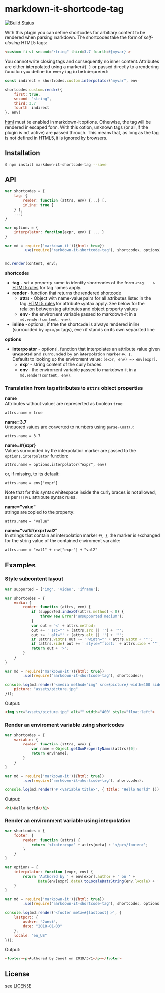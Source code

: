 # markdown-it-shortcode-tag

[![Build Status](https://travis-ci.org/ccprog/markdown-it-shortcode-tag.svg?branch=master)](https://travis-ci.org/ccprog/markdown-it-shortcode-tag)

With this plugin you can define shortcodes for arbitrary content to be rendered when parsing
markdown. The shortcodes take the form of _self-closing_ HTML5 tags:

```html
<custom first second="string" third=3.7 fourth=#{myvar} >
```

You cannot write closing tags and consequently no inner content. Attributes are either
interpolated using a marker `#{ }` or passed directly to a rendering function you define
for every tag to be interpreted:

```js
const indirect = shortcodes.custom.interpolator("myvar", env)

shortcodes.custom.render({
    first: true,
    second: "string",
    third: 3.7
    fourth: indirect
}, env)
```

[html][1] must be enabled in markdown-it options. Otherwise, the tag will be rendered in
escaped form. With this option, unknown tags (or all, if the plugin is not active) are passed
through. This means that, as long as the tag is not defined in HTML5, it is ignored by browsers.

## Installation

```bash
$ npm install markdown-it-shortcode-tag --save
```


## API

```js
var shortcodes = {
    tag: {
        render: function (attrs, env) {...} [,
        inline: true ]
    } [,
    ...]
}

var options = {
    interpolator: function(expr, env) { ... }
}

var md = require('markdown-it')({html: true})
        .use(require('markdown-it-shortcode-tag'), shortcodes, options);


md.render(content, env);
```

__shortcodes__
- __tag__ - set a property name to identify shortcodes of the form `<tag ...>`. [HTML5 rules][2]
  for tag names apply.
- __render__ - function that returns the rendered shortcode
  - __attrs__ - Object with name-value pairs for all attributes listed in the tag.
    [HTML5 rules][3] for attribute syntax apply. See below for the relation between tag attributes and
    object property values.
  - __env__ - the enviroment variable passed to markdown-it in a `md.render(content, env)`.
- __inline__ - optional, if true the shortcode is always rendered inline (surrounded by
  `<p></p>` tags), even if stands on its own separated line

__options__
- __interpolator__ - optional, function that interpolates an attribute value given **unquoted**
  and surrounded by an  interpolation marker `#{ }`.  
  Defaults to looking up the enviroment value: `(expr, env) => env[expr]`.
  - __expr__ - string content of the curly braces.
  - __env__ - the enviroment variable passed to markdown-it in a `md.render(content, env)`.

### Translation from tag attributes to `attrs` object properties

__name__  
Attributes without values are represented as boolean `true`:

    attrs.name = true

__name=3.7__  
Unquoted values are converted to numbers using `parseFloat()`:

    attrs.name = 3.7

__name=#{expr}__  
Values surrounded by the interpolation marker are passed to the `options.interpolator` function:
 
    attrs.name = options.interpolator("expr", env)

or, if missing, to its default:
 
    attrs.name = env["expr"]

Note that for this syntax whitespace inside the curly braces is not allowed, as per HTML attribute
syntax rules.

__name="value"__  
strings are copied to the property:
 
    attrs.name = "value"

__name="val1#{expr}val2"__  
In strings that contain an interpolation marker `#{ }`, the marker is exchanged for the string
value of the contained enviroment variable:
 
    attrs.name = "val1" + env["expr"] + "val2"

## Examples

### Style subcontent layout

```js
var supported = ['img', 'video', 'iframe'];

var shortcodes = {
    media: {
        render: function (attrs, env) {
            if (supported.indexOf(attrs.method) < 0) {
                throw new Error('unsupported medium');
            }
            var out = '<' + attrs.method;
            out += ' src="' + (attrs.src || '') + '"';
            out += ' alt="' + (attrs.alt || '') + '"';
            if (attrs.width) out += ' width="' + attrs.width + '"';
            if (attrs.side) out += ' style="float:' + attrs.side + '"';
            return out + '>';
        }
    }
}

var md = require('markdown-it')({html: true})
        .use(require('markdown-it-shortcode-tag'), shortcodes);

console.log(md.render('<media method="img" src={picture} width=400 side="left">', {
    picture: "assets/picture.jpg"
}));
```

Output:

```html
<img src="assets/picture.jpg" alt="" width="400" style="float:left">
```

### Render an enviroment variable using shortcodes

```js
var shortcodes = {
    variable: {
        render: function (attrs, env) {
            var name = Object.getOwnPropertyNames(attrs)[0];
            return env[name];
        }
    }
}

var md = require('markdown-it')({html: true})
        .use(require('markdown-it-shortcode-tag'), shortcodes);

console.log(md.render('# <variable title>', { title: "Hello World" }));
```

Output:

```html
<h1>Hello World</h1>
```

### Render an environment variable using interpolation

```js
var shortcodes = {
    footer: {
        render: function (attrs) {
            return '<footer><p>' + attrs[meta] + '</p></footer>';
        }
    }
}

var options = {
    interpolator: function (expr, env) {
        return 'Authored by ' + env[expr].author + ' on ' +
               Date(env[expr].date).toLocaleDateString(env.locale) + '.';
    }
}

var md = require('markdown-it')({html: true})
        .use(require('markdown-it-shortcode-tag'), shortcodes, options);

console.log(md.render('<footer meta=#{lastpost} >', {
    lastpost: {
        author: "Janet",
        date: "2018-01-03"
    },
    locale: "en_US"
}));
```

Output:

```html
<footer><p>Authored by Janet on 2018/3/1</p></footer>
```

## License

see [LICENSE](https://github.com/ccprog/markdown-it-shortcode-tag/blob/master/LICENSE)

[1]: https://github.com/markdown-it/markdown-it#init-with-presets-and-options
[2]: https://html.spec.whatwg.org/multipage/syntax.html#start-tags
[3]: https://html.spec.whatwg.org/multipage/syntax.html#syntax-attributes